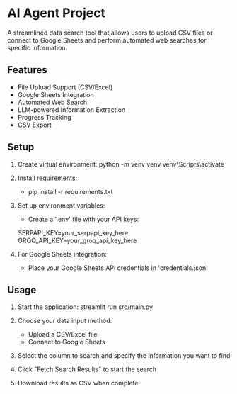# AI Agent Project

A streamlined data search tool that allows users to upload CSV files or connect to Google Sheets and perform automated web searches for specific information.

## Features

- File Upload Support (CSV/Excel)
- Google Sheets Integration
- Automated Web Search
- LLM-powered Information Extraction
- Progress Tracking
- CSV Export

## Setup

1. Create virtual environment:
   python -m venv venv
   venv\Scripts\activate

2. Install requirements:
   - pip install -r requirements.txt

3. Set up environment variables:
   - Create a '.env' file with your API keys:
   
   SERPAPI_KEY=your_serpapi_key_here
   GROQ_API_KEY=your_groq_api_key_here

5. For Google Sheets integration:
   - Place your Google Sheets API credentials in 'credentials.json'

## Usage

1. Start the application:
   streamlit run src/main.py

2. Choose your data input method:
   - Upload a CSV/Excel file
   - Connect to Google Sheets

3. Select the column to search and specify the information you want to find

4. Click "Fetch Search Results" to start the search

5. Download results as CSV when complete
